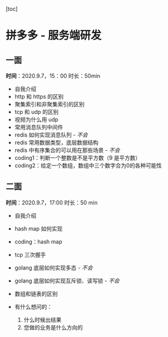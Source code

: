 [toc]

# 拼多多 - 服务端研发

## 一面

**时间**：2020.9.7，15：00 时长：50min

- 自我介绍
- http 和 https 的区别
- 聚集索引和非聚集索引的区别
- tcp 和 udp 的区别
- 视频为什么用 udp
- 常用消息队列中间件
- redis 如何实现消息队列 - *不会*
- redis 常用数据类型，底层数据结构
- redis 中有序集合的可以用在那些场景 - *不会*
- coding1：判断一个整数是不是平方数（9 是平方数）
- coding2：给定一个数组，数组中三个数字合为0的各种可能性

## 二面

**时间**：2020.9.7，17:00 时长：50 min

- 自我介绍
- hash map 如何实现
- coding：hash map
- tcp 三次握手
- golang 底层如何实现多态 - *不会*
- golang 底层如何实现互斥锁、读写锁 - *不会*

- 数组和链表的区别
- 有什么想问的：
  1. 什么时候出结果
  2. 您做的业务是什么方向的